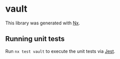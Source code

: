# vault

This library was generated with [Nx](https://nx.dev).

## Running unit tests

Run `nx test vault` to execute the unit tests via [Jest](https://jestjs.io).

